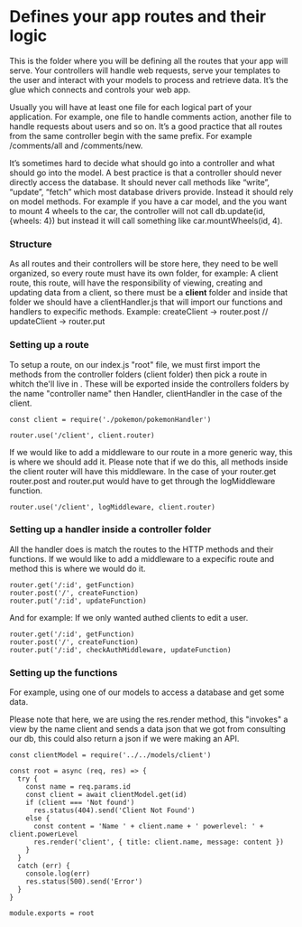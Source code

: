 # Defines your app routes and their logic

This is the folder where you will be defining all the routes that your app will serve. Your controllers will handle web requests, serve your templates to the user and interact with your models to process and retrieve data. It’s the glue which connects and controls your web app.

Usually you will have at least one file for each logical part of your application. For example, one file to handle comments action, another file to handle requests about users and so on. It’s a good practice that all routes from the same controller begin with the same prefix. For example /comments/all and /comments/new.

It’s sometimes hard to decide what should go into a controller and what should go into the model. A best practice is that a controller should never directly access the database. It should never call methods like “write”, “update”, “fetch” which most database drivers provide. Instead it should rely on model methods. For example if you have a car model, and the you want to mount 4 wheels to the car, the controller will not call db.update(id, {wheels: 4}) but instead it will call something like car.mountWheels(id, 4).

### Structure 

As all routes and their controllers will be store here, they need to be well organized, so every route must have its own folder, for example: A client route, this route, will have the responsibility of viewing, creating and updating data from a client, so there must be a **client** folder and inside that folder we should have a clientHandler.js that will import our functions and handlers to expecific methods. Example: createClient -> router.post // updateClient -> router.put

### Setting up a route

To setup a route, on our index.js "root" file, we must first import the methods from the controller folders (client folder) then pick a route in whitch the'll live in . These will be exported inside the controllers folders by the name "controller name" then Handler, clientHandler in the case of the client.

```
const client = require('./pokemon/pokemonHandler')

router.use('/client', client.router)
```

If we would like to add a middleware to our route in a more generic way, this is where we should add it. Please note that if we do this, all methods inside the client router will have this middleware. In the case of your router.get router.post and router.put would have to get through the logMiddleware function.

```
router.use('/client', logMiddleware, client.router)
```

### Setting up a handler inside a controller folder

All the handler does is match the routes to the HTTP methods and their functions. If we would like to add a middleware to a expecific route and method this is where we would do it. 

```
router.get('/:id', getFunction)
router.post('/', createFunction)
router.put('/:id', updateFunction)
```

And for example: If we only wanted authed clients to edit a user.

```
router.get('/:id', getFunction)
router.post('/', createFunction)
router.put('/:id', checkAuthMiddleware, updateFunction)
```

### Setting up the functions

For example, using one of our models to access a database and get some data.

Please note that here, we are using the res.render method, this "invokes" a view by the name client and sends a data json that we got from consulting our db, this could also return a json if we were making an API.

```
const clientModel = require('../../models/client')

const root = async (req, res) => {
  try {
    const name = req.params.id
    const client = await clientModel.get(id)
    if (client === 'Not found')
      res.status(404).send('Client Not Found')
    else {
      const content = 'Name ' + client.name + ' powerlevel: ' + client.powerLevel
      res.render('client', { title: client.name, message: content })
    }
  }
  catch (err) {
    console.log(err)
    res.status(500).send('Error')
  }
}

module.exports = root

```